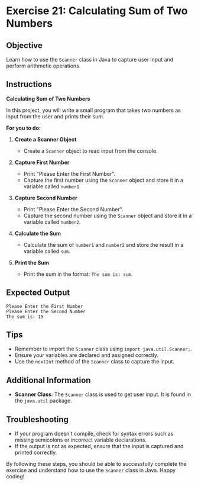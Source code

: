 # Exercise 21: Calculating Sum of Two Numbers

## Objective
Learn how to use the `Scanner` class in Java to capture user input and perform arithmetic operations.

## Instructions

**Calculating Sum of Two Numbers**

In this project, you will write a small program that takes two numbers as input from the user and prints their sum.

**For you to do:**

1. **Create a Scanner Object**
    - Create a `Scanner` object to read input from the console.

2. **Capture First Number**
    - Print "Please Enter the First Number".
    - Capture the first number using the `Scanner` object and store it in a variable called `number1`.

3. **Capture Second Number**
    - Print "Please Enter the Second Number".
    - Capture the second number using the `Scanner` object and store it in a variable called `number2`.

4. **Calculate the Sum**
    - Calculate the sum of `number1` and `number2` and store the result in a variable called `sum`.

5. **Print the Sum**
    - Print the sum in the format: `The sum is: sum`.

## Expected Output
```
Please Enter the First Number
Please Enter the Second Number
The sum is: 15
```

## Tips
- Remember to import the `Scanner` class using `import java.util.Scanner;`.
- Ensure your variables are declared and assigned correctly.
- Use the `nextInt` method of the `Scanner` class to capture the input.

## Additional Information
- **Scanner Class**: The `Scanner` class is used to get user input. It is found in the `java.util` package.

## Troubleshooting
- If your program doesn't compile, check for syntax errors such as missing semicolons or incorrect variable declarations.
- If the output is not as expected, ensure that the input is captured and printed correctly.

By following these steps, you should be able to successfully complete the exercise and understand how to use the `Scanner` class in Java. Happy coding!
